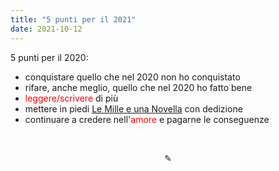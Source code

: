 ```yaml
---
title: "5 punti per il 2021"
date: 2021-10-12
---
```

5 punti per il 2020:
&nbsp;

* conquistare quello che nel 2020 non ho conquistato
* rifare, anche meglio, quello che nel 2020 ho fatto bene
* <span style="color:red">leggere/scrivere</span> di più
* mettere in piedi <span style="text-decoration:underline">[Le Mille e una Novella](https://miry1919.github.io/hugosite/podcast/le-mille-e-una-novella/)</span> con dedizione
* continuare a credere nell'<span style="color:red">amore</span> e pagarne le conseguenze

&nbsp;

<div align="center">
  ✎
</div>
